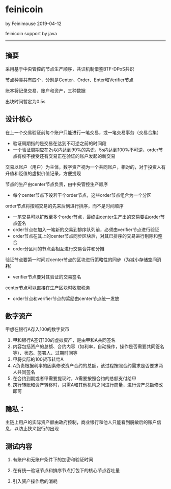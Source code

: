 # feinicoin

by Feinimouse 2019-04-12

feinicoin support by java

---

## 摘要

采用基于中央管控的节点生产顺序，共识机制借鉴BTF-DPoS共识

节点种类共有四个，分别是Center、Order、Enter和Verifier节点

账本将记录交易、账户和资产，三种数据

出块时间暂定为0.5s

## 设计核心

在上一个交易验证前每个账户只能进行一笔交易，或一笔交易事务（交易合集）
* 验证周期指的是交易在达到不可逆之前的时间段
* 一个验证周期应在2s以内达到99%的共识，5s内达到100%不可逆，order节点有权不接受还有交易正在验证的账户发起的新交易

交易以账户（用户）为主体，数字资产视为一个共同账户，相对的，对于投资人有升值和贬值的虚拟价值记录，方便提现

节点的生产由center节点负责，由中央管控生产顺序
* 每个center节点下设若干个order节点，这些order节点组合为一个分区

order节点将按照交易的先来后到进行排序，而不是时间顺序
* 一笔交易可以扩散至多个order节点，最终由center生产出的交易要由order节点签名
* order节点在加入一笔新的交易到排序队列前，必须由verifier节点进行验证
* order节点在其上的center节点同步区块后，对其已排序的交易进行剔除和整合
* order分区间的节点会相互进行交易合并和分摊

验证节点要第一时间对center节点的区块进行策略性的同步（为减小存储空间消耗）
* verifier节点要对其验证的交易签名

center节点可以直接在生产区块时收取税务
* order节点和verifier节点的奖励由center节点统一发放

## 数字资产

甲想在银行A存入100的数字货币
1. 甲和银行A签订100的虚拟资产，是由甲和A共同签名
2. 内容包括资产的总额、合约内容（如利率，自动操作，操作是否需要共同签名等）、状态、签署人、过期时间等
3. 甲将实际的100货币转给A
4. A负责根据利率的因素修改资产合约的总额，该过程按照合约需求是否要求两人共同签名
5. 在合约到期或者甲需要提现时，A需要按照合约的总额支付给甲
6. 跨行转账和资产转移时，只需A和其他机构之间进行商量，进行资产总额修改即可

## 隐私：

主链上用户的实际资产额由政府控制，商业银行和他人只能看到脱敏后的账户信息，以防止狭义银行的出现

## 测试内容

1. 有账户和无账户条件下的加密和验证时间

2. 在有统一验证节点和排序节点打包下的核心节点吞吐量

3. 引入资产操作后的消耗